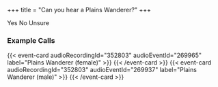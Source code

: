 +++
title = "Can you hear a Plains Wanderer?"
+++

<script
    type="module"
    src="https://cdn.jsdelivr.net/npm/@ecoacoustics/web-components/dist/components.js"
></script>

<oe-verification-grid data-campaign="Powerful Owl" id="verification-grid" grid-size="1">
    <oe-verification verified="true" shortcut="y">Yes</oe-verification>
    <oe-verification verified="false" shortcut="n">No</oe-verification>
    <oe-verification verified="unsure" shortcut="u">Unsure</oe-verification>
    <oe-data-source
        slot="data-source"
        for="verification-grid"
        allow-downloads="false"
    ></oe-data-source>
</oe-verification-grid>

<div class="examples-container">
    <h3>Example Calls</h3>
    <div class="example-calls">
        {{< event-card audioRecordingId="352803" audioEventId="269965" label="Plains Wanderer (female)" >}}
        {{< /event-card >}}
        {{< event-card audioRecordingId="352803" audioEventId="269937" label="Plains Wanderer (male)" >}}
        {{< /event-card >}}
    </div>
</div>

<style>
.examples-container {
    margin-block: var(--micro-padding-large);
}

.example-calls {
    display: flex;
    gap: var(--micro-padding-medium);
    flex-wrap: wrap;

    > * {
        flex: 1 1;
        min-width: 20rem;
    }
}
</style>
